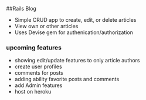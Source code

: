 ##Rails Blog

- Simple CRUD app to create, edit, or delete articles
- View own or other articles
- Uses Devise gem for authenication/authorization


### upcoming features
- showing edit/update features to only article authors
- create user profiles
- comments for posts
- adding ability favorite posts and comments
- add Admin features
- host on heroku